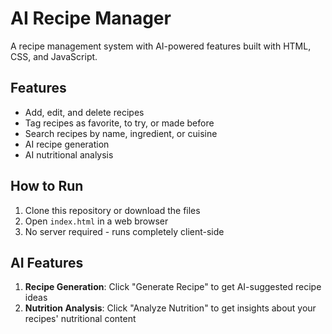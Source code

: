 # AI Recipe Manager

A recipe management system with AI-powered features built with HTML, CSS, and JavaScript.

## Features
- Add, edit, and delete recipes
- Tag recipes as favorite, to try, or made before
- Search recipes by name, ingredient, or cuisine
- AI recipe generation
- AI nutritional analysis

## How to Run
1. Clone this repository or download the files
2. Open `index.html` in a web browser
3. No server required - runs completely client-side

## AI Features
1. **Recipe Generation**: Click "Generate Recipe" to get AI-suggested recipe ideas
2. **Nutrition Analysis**: Click "Analyze Nutrition" to get insights about your recipes' nutritional content
